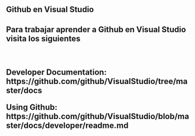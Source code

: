 <h2>Github en Visual Studio<h2/>

<p>Para trabajar aprender a Github en Visual Studio visita los siguientes<p/>
<br>
<p>Developer Documentation: https://github.com/github/VisualStudio/tree/master/docs<p/>
<p>Using Github: https://github.com/github/VisualStudio/blob/master/docs/developer/readme.md<p/>

